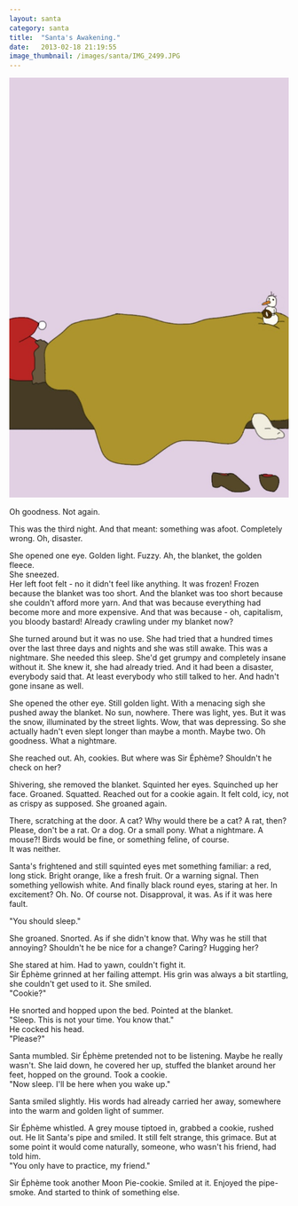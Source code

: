 ```yaml
---
layout: santa
category: santa
title:  "Santa's Awakening."
date:   2013-02-18 21:19:55
image_thumbnail: /images/santa/IMG_2499.JPG
---
```


<img src="/images/santa/IMG_2499.JPG" class="half-width left" />

Oh goodness. Not again.

This was the third night. And that meant: something was afoot. Completely wrong. Oh, disaster.

She opened one eye. Golden light. Fuzzy. Ah, the blanket, the golden fleece.   
She sneezed.   
Her left foot felt - no it didn't feel like anything. It was frozen! Frozen because the blanket was too short. And the blanket was too short because she couldn't afford more yarn. And that was because everything had become more and more expensive. And that was because - oh, capitalism, you bloody bastard! Already crawling under my blanket now?

She turned around but it was no use. She had tried that a hundred times over the last three days and nights and she was still awake.   This was a nightmare. She needed this sleep. She'd get grumpy and completely insane without it. She knew it, she had already tried. And it had been a disaster, everybody said that. At least everybody who still talked to her. And hadn't gone insane as well.

She opened the other eye. Still golden light. With a menacing sigh she pushed away the blanket. No sun, nowhere. There was light, yes. But it was the snow, illuminated by the street lights. Wow, that was depressing. So she actually hadn't even slept longer than maybe a month. Maybe two. Oh goodness. What a nightmare.

She reached out. Ah, cookies. But where was Sir Éphème? Shouldn't he check on her? 

Shivering, she removed the blanket. Squinted her eyes. Squinched up her face. Groaned. Squatted. Reached out for a cookie again. It felt cold, icy, not as crispy as supposed. She groaned again. 

There, scratching at the door. A cat? Why would there be a cat? A rat, then? Please, don't be a rat. Or a dog. Or a small pony. What a nightmare. A mouse?! Birds would be fine, or something feline, of course.    
It was neither.  

Santa's frightened and still squinted eyes met something familiar: a red, long stick. Bright orange, like a fresh fruit. Or a warning signal. Then something yellowish white. And finally black round eyes, staring at her. In excitement? Oh. No. Of course not. Disapproval, it was. As if it was here fault.   

"You should sleep."  

She groaned. Snorted. As if she didn't know that. Why was he still that annoying? Shouldn't he be nice for a change? Caring? Hugging her?

She stared at him. Had to yawn, couldn't fight it.   
Sir Éphème grinned at her failing attempt. His grin was always a bit startling, she couldn't get used to it. She smiled.   
"Cookie?"

He snorted and hopped upon the bed. Pointed at the blanket.  
"Sleep. This is not your time. You know that."  
He cocked his head.  
"Please?"

Santa mumbled. Sir Éphème pretended not to be listening. Maybe he really wasn't. She laid down, he covered her up, stuffed the blanket around her feet, hopped on the ground. Took a cookie.  
"Now sleep. I'll be here when you wake up."

Santa smiled slightly. His words had already carried her away, somewhere into the warm and golden light of summer. 

Sir Éphème whistled. A grey mouse tiptoed in, grabbed a cookie, rushed out. He lit Santa's pipe and smiled. It still felt strange, this grimace. But at some point it would come naturally, someone, who wasn't his friend, had told him.  
"You only have to practice, my friend." 

Sir Éphème took another Moon Pie-cookie. Smiled at it. Enjoyed the pipe-smoke. And started to think of something else.


<img src="http://vg03.met.vgwort.de/na/2808d6c212384cbe92bfae3402ef0eea" width="1" height="1" alt="">